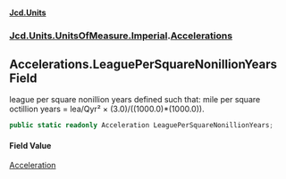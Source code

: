 #### [Jcd.Units](index 'index')
### [Jcd.Units.UnitsOfMeasure.Imperial](Jcd.Units.UnitsOfMeasure.Imperial 'Jcd.Units.UnitsOfMeasure.Imperial').[Accelerations](Accelerations 'Jcd.Units.UnitsOfMeasure.Imperial.Accelerations')

## Accelerations.LeaguePerSquareNonillionYears Field

league per square nonillion years defined such that: mile per square octillion years = lea/Qyr² ×
(3.0)/((1000.0)*(1000.0)).

```csharp
public static readonly Acceleration LeaguePerSquareNonillionYears;
```

#### Field Value
[Acceleration](Acceleration 'Jcd.Units.UnitTypes.Acceleration')